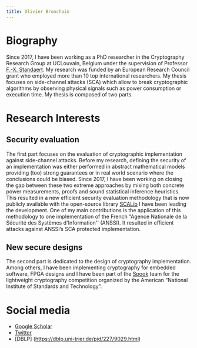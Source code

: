 ```yaml
---
title: Olivier Bronchain
---
```


# Biography

Since 2017, I have been working as a PhD researcher in the Cryptography Research Group at UCLouvain, Belgium under the supervision of Professor [F.-X. Standaert](https://perso.uclouvain.be/fstandae/). My research was funded by an European Research Council grant who employed more than 10 top international  researchers. 
My thesis focuses on side-channel attacks (SCA) which allow to break cryptographic algorithms by observing physical signals such as power consumption or execution time. My thesis is composed of two parts.

# Research Interests
## Security evaluation
The first part focuses on the evaluation of cryptographic implementation against side-channel attacks. Before my research, defining the security of an implementation was either performed in abstract mathematical models providing (too) strong guarantees or in real world scenario where the conclusions could be biased. Since 2017, I have been working on closing the gap between these two extreme approaches by mixing both concrete power measurements, proofs and sound statistical inference heuristics. This resulted in a new efficient security evaluation methodology that is now publicly available with the open-source library [SCALib](https://github.com/simple-crypto/SCALib) I have been leading the development. 
One of my main contributions is the application of this methodology to one implementation of the French  “Agence Nationale de la Sécurité des Systèmes d'Information'' (ANSSI).  It resulted in  efficient attacks against ANSSI’s SCA protected implementation.

## New secure designs
The second part is dedicated to the design of cryptography implementation. Among others, I have been implementing cryptography for embedded software, FPGA designs and I have been part of the [Spook](https://www.spook.dev/) team for the lightweight cryptography competition organized by the American “National Institute of Standards and Technology”.

# Social media
- [Google Scholar](https://scholar.google.com/citations?user=uOkNHaIAAAAJ&hl=en)
- [Twitter](https://twitter.com/BronchainO)
- [DBLP] (https://dblp.uni-trier.de/pid/227/9029.html)
